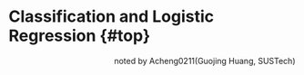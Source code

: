 # Classification and Logistic Regression {#top}
<div style="text-align: right">noted by Acheng0211(Guojing Huang, SUSTech)</div> 